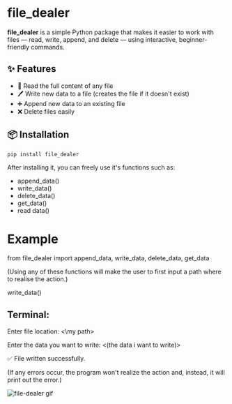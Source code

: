 # file_dealer

**file_dealer** is a simple Python package that makes it easier to work with files — read, write, append, and delete — using interactive, beginner-friendly commands.

## ✨ Features

- 📖 Read the full content of any file
- 🖊 Write new data to a file (creates the file if it doesn't exist)
- ➕ Append new data to an existing file
- ❌ Delete files easily

## 📦 Installation

```bash
pip install file_dealer
```


After installing it, you can freely use it's functions such as:
- append_data()
- write_data()
- delete_data()
- get_data()
- read data()

# Example

from file_dealer import append_data, write_data, delete_data, get_data

(Using any of these functions will make the user to first input a path where to realise the action.)

write_data()

## Terminal:
Enter file location: <\my path>

Enter the data you want to write: <(the data i want to write)>

✅ File written successfully.

(If any errors occur, the program won't realize the action and, instead, it will print out the error.)

![file-dealer gif](https://github.com/user-attachments/assets/9bde25ef-88e1-405d-9cef-edd90269ea67)
